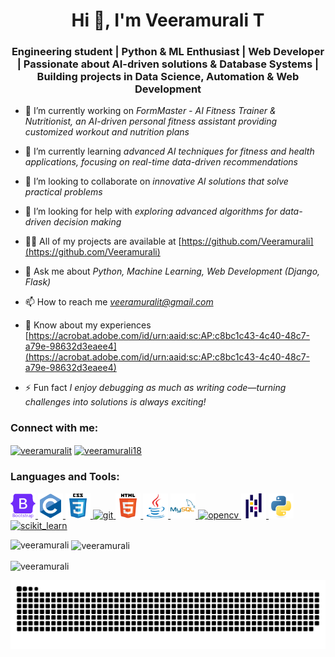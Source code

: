 <h1 align="center">Hi 👋, I'm Veeramurali T</h1>
<h3 align="center">Engineering student | Python & ML Enthusiast | Web Developer | Passionate about AI-driven solutions & Database Systems | Building projects in Data Science, Automation & Web Development</h3>

- 🔭 I’m currently working on *FormMaster - AI Fitness Trainer & Nutritionist, an AI-driven personal fitness assistant providing customized workout and nutrition plans*

- 🌱 I’m currently learning *advanced AI techniques for fitness and health applications, focusing on real-time data-driven recommendations*

- 👯 I’m looking to collaborate on *innovative AI solutions that solve practical problems*

- 🤝 I’m looking for help with *exploring advanced algorithms for data-driven decision making*

- 👨‍💻 All of my projects are available at [https://github.com/Veeramurali](https://github.com/Veeramurali)

- 💬 Ask me about *Python, Machine Learning, Web Development (Django, Flask)*

- 📫 How to reach me *veeramuralit@gmail.com*

- 📄 Know about my experiences [https://acrobat.adobe.com/id/urn:aaid:sc:AP:c8bc1c43-4c40-48c7-a79e-98632d3eaee4](https://acrobat.adobe.com/id/urn:aaid:sc:AP:c8bc1c43-4c40-48c7-a79e-98632d3eaee4)

- ⚡ Fun fact *I enjoy debugging as much as writing code—turning challenges into solutions is always exciting!*

<h3 align="left">Connect with me:</h3>
<p align="left">
<a href="https://linkedin.com/in/veeramuralit" target="blank"><img align="center" src="https://raw.githubusercontent.com/rahuldkjain/github-profile-readme-generator/master/src/images/icons/Social/linked-in-alt.svg" alt="veeramuralit" height="30" width="40" /></a>
<a href="https://instagram.com/veeramurali18" target="blank"><img align="center" src="https://raw.githubusercontent.com/rahuldkjain/github-profile-readme-generator/master/src/images/icons/Social/instagram.svg" alt="veeramurali18" height="30" width="40" /></a>
</p>

<h3 align="left">Languages and Tools:</h3>
<p align="left"> 
  <a href="https://getbootstrap.com" target="_blank" rel="noreferrer"> <img src="https://raw.githubusercontent.com/devicons/devicon/master/icons/bootstrap/bootstrap-plain-wordmark.svg" alt="bootstrap" width="40" height="40"/> </a> 
  <a href="https://www.cprogramming.com/" target="_blank" rel="noreferrer"> <img src="https://raw.githubusercontent.com/devicons/devicon/master/icons/c/c-original.svg" alt="c" width="40" height="40"/> </a> 
  <a href="https://www.w3schools.com/css/" target="_blank" rel="noreferrer"> <img src="https://raw.githubusercontent.com/devicons/devicon/master/icons/css3/css3-original-wordmark.svg" alt="css3" width="40" height="40"/> </a> 
  <a href="https://git-scm.com/" target="_blank" rel="noreferrer"> <img src="https://www.vectorlogo.zone/logos/git-scm/git-scm-icon.svg" alt="git" width="40" height="40"/> </a> 
  <a href="https://www.w3.org/html/" target="_blank" rel="noreferrer"> <img src="https://raw.githubusercontent.com/devicons/devicon/master/icons/html5/html5-original-wordmark.svg" alt="html5" width="40" height="40"/> </a> 
  <a href="https://www.java.com" target="_blank" rel="noreferrer"> <img src="https://raw.githubusercontent.com/devicons/devicon/master/icons/java/java-original.svg" alt="java" width="40" height="40"/> </a> 
  <a href="https://www.mysql.com/" target="_blank" rel="noreferrer"> <img src="https://raw.githubusercontent.com/devicons/devicon/master/icons/mysql/mysql-original-wordmark.svg" alt="mysql" width="40" height="40"/> </a> 
  <a href="https://opencv.org/" target="_blank" rel="noreferrer"> <img src="https://www.vectorlogo.zone/logos/opencv/opencv-icon.svg" alt="opencv" width="40" height="40"/> </a> 
  <a href="https://pandas.pydata.org/" target="_blank" rel="noreferrer"> <img src="https://raw.githubusercontent.com/devicons/devicon/2ae2a900d2f041da66e950e4d48052658d850630/icons/pandas/pandas-original.svg" alt="pandas" width="40" height="40"/> </a> 
  <a href="https://www.python.org" target="_blank" rel="noreferrer"> <img src="https://raw.githubusercontent.com/devicons/devicon/master/icons/python/python-original.svg" alt="python" width="40" height="40"/> </a> 
  <a href="https://scikit-learn.org/" target="_blank" rel="noreferrer"> <img src="https://upload.wikimedia.org/wikipedia/commons/0/05/Scikit_learn_logo_small.svg" alt="scikit_learn" width="40" height="40"/> </a> 
</p>

<p><img align="left" src="https://github-readme-stats.vercel.app/api/top-langs?username=veeramurali&show_icons=true&locale=en&layout=compact" alt="veeramurali" /></p>

<p>&nbsp;<img align="center" src="https://github-readme-stats.vercel.app/api?username=veeramurali&show_icons=true&locale=en" alt="veeramurali" /></p>

<p><img align="center" src="https://github-readme-streak-stats.herokuapp.com/?user=veeramurali&" alt="veeramurali" /></p>

<div style="text-align: center;">
  <img src="https://github.com/Veeramurali/Veeramurali/blob/output/github-snake.svg" alt="snake gif">
</div>
